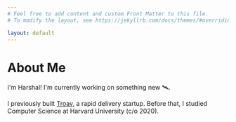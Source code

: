 ```yaml
---
# Feel free to add content and custom Front Matter to this file.
# To modify the layout, see https://jekyllrb.com/docs/themes/#overriding-theme-defaults

layout: default
---
```


# About Me

I'm Harshal! I'm currently working on something new 🛰️.

I previously built [Troav](https://troav.com/), a rapid delivery startup. Before that, I studied Computer Science at Harvard University (c/o 2020).


